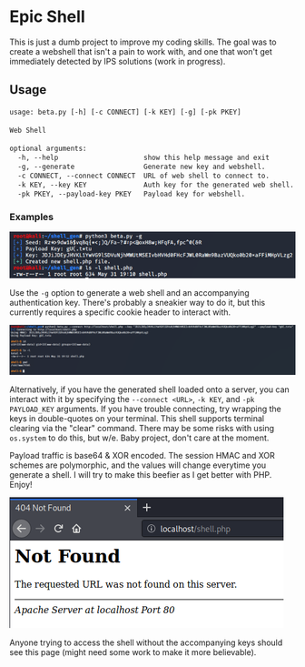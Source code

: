 # Epic Shell
This is just a dumb project to improve my coding skills. The goal was to create a webshell that isn't a pain to work with, and one that won't get immediately detected by IPS solutions (work in progress).

## Usage

```
usage: beta.py [-h] [-c CONNECT] [-k KEY] [-g] [-pk PKEY]

Web Shell

optional arguments:
  -h, --help                     show this help message and exit
  -g, --generate                 Generate new key and webshell.
  -c CONNECT, --connect CONNECT  URL of web shell to connect to.
  -k KEY, --key KEY              Auth key for the generated web shell.
  -pk PKEY, --payload-key PKEY   Payload key for webshell.
```

### Examples

![screenshot](/images/generate.PNG)

Use the `-g` option to generate a web shell and an accompanying authentication key. There's probably a sneakier way to do it, but this currently requires a specific cookie header to interact with. 

![screenshot](/images/shell.PNG)

Alternatively, if you have the generated shell loaded onto a server, you can interact with it by specifying the `--connect <URL>`, `-k KEY`, and `-pk PAYLOAD_KEY` arguments. If you have trouble connecting, try wrapping the keys in double-quotes on your terminal. This shell supports terminal clearing via the "clear" command. There may be some risks with using `os.system` to do this, but w/e. Baby project, don't care at the moment. 

Payload traffic is base64 & XOR encoded. The session HMAC and XOR schemes are polymorphic, and the values will change everytime you generate a shell. I will try to make this beefier as I get better with PHP. Enjoy!

![screenshot](/images/error.PNG)

Anyone trying to access the shell without the accompanying keys should see this page (might need some work to make it more believable).
